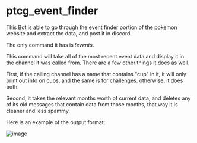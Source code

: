 # ptcg_event_finder

This Bot is able to go through the event finder portion of the pokemon website and extract the data, and post it in discord.

The only command it has is *!events*.

This command will take all of the most recent event data and display it in the channel it was called from. There are a few other things it does as well.

First, if the calling channel has a name that contains "cup" in it, it will only print out info on cups, and the same is for challenges. otherwise, it does both.

Second, it takes the relevant months worth of current data, and deletes any of its old messages that contain data from those months, that way it is cleaner and less spammy.

Here is an example of the output format:

![image](https://github.com/user-attachments/assets/c493374e-8b83-4f71-8b73-303c2386350f)
